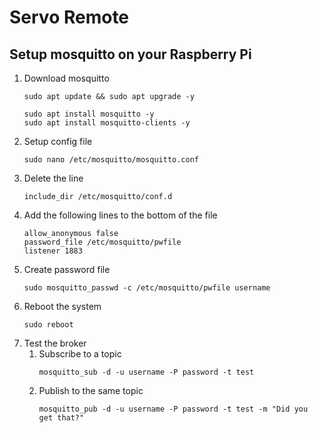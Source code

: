 # Servo Remote

## Setup mosquitto on your Raspberry Pi
1. Download mosquitto
    ```plaintext
    sudo apt update && sudo apt upgrade -y
    
    sudo apt install mosquitto -y
    sudo apt install mosquitto-clients -y
    ```
1. Setup config file
    ```plaintext
    sudo nano /etc/mosquitto/mosquitto.conf
    ```
1. Delete the line
    ```plaintext
    include_dir /etc/mosquitto/conf.d
    ```
1. Add the following lines to the bottom of the file
    ```plaintext
    allow_anonymous false
    password_file /etc/mosquitto/pwfile
    listener 1883
    ```
1. Create password file
    ```plaintext
    sudo mosquitto_passwd -c /etc/mosquitto/pwfile username
    ```
1. Reboot the system
    ```plaintext
    sudo reboot
    ```
1. Test the broker
    1. Subscribe to a topic
        ```plaintext
        mosquitto_sub -d -u username -P password -t test
        ```
    1. Publish to the same topic
        ```plaintext
        mosquitto_pub -d -u username -P password -t test -m "Did you get that?"
        ```
